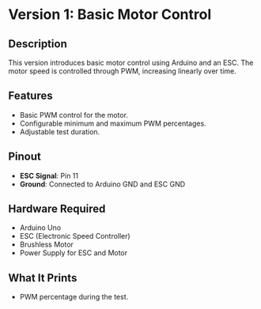 # Version 1: Basic Motor Control

## Description
This version introduces basic motor control using Arduino and an ESC. The motor speed is controlled through PWM, increasing linearly over time.

## Features
- Basic PWM control for the motor.
- Configurable minimum and maximum PWM percentages.
- Adjustable test duration.

## Pinout
- **ESC Signal**: Pin 11
- **Ground**: Connected to Arduino GND and ESC GND

## Hardware Required
- Arduino Uno
- ESC (Electronic Speed Controller)
- Brushless Motor
- Power Supply for ESC and Motor

## What It Prints
- PWM percentage during the test.